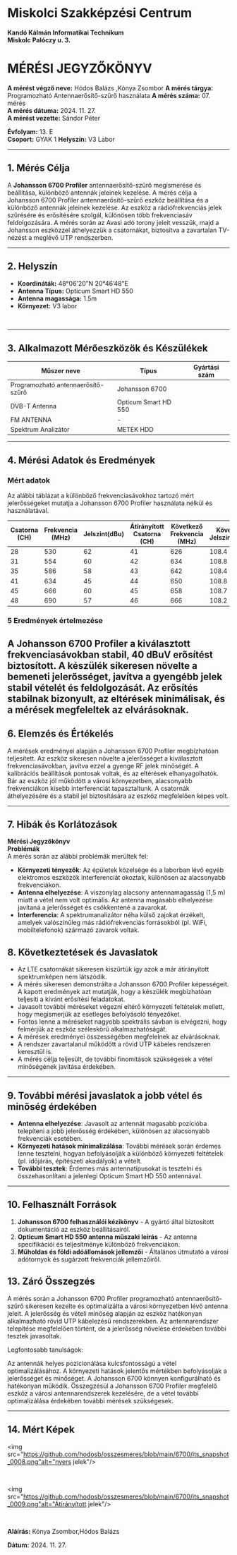 

# Miskolci Szakképzési Centrum  
**Kandó Kálmán Informatikai Technikum**  
**Miskolc Palóczy u. 3.**

# MÉRÉSI JEGYZŐKÖNYV

**A mérést végző neve:** Hódos Balázs ,Kónya Zsombor
**A mérés tárgya:** Programozható Antennaerősítő-szűrő használata 
**A mérés száma:** 07. mérés  
**A mérés dátuma:** 2024. 11. 27.  
**A mérést vezette:** Sándor Péter  

**Évfolyam:** 13. E  
**Csoport:** GYAK 1
**Helyszín:** V3 Labor 

---

## 1. Mérés Célja

A **Johansson 6700 Profiler** antennaerősítő-szűrő megismerése és beállítása, különböző antennák jeleinek kezelése.
A mérés célja a Johansson 6700 Profiler antennaerősítő-szűrő eszköz beállítása és a különböző antennák jeleinek kezelése. Az eszköz a rádiófrekvenciás jelek szűrésére és erősítésére szolgál, különösen több frekvenciasáv feldolgozására. A mérés során az Avasi adó torony jeleit vesszük, majd a Johansson eszközzel áthelyezzük a csatornákat, biztosítva a zavartalan TV-nézést a meglévő UTP rendszerben.


---

## 2. Helyszín

- **Koordináták:** 48°06’20”N 20°46’48”E  
- **Antenna Típus:** Opticum Smart HD 550  
- **Antenna magassága:** 1.5m  
- **Környezet:** V3 labor 


<br>


---

## 3. Alkalmazott Mérőeszközök és Készülékek

| Műszer neve                         | Típus           | Gyártási szám         |
| ----------------------------------- | ---------       | -------------------   |
| Programozható antennaerősítő-szűrő  | Johansson 6700  |                       |
| DVB-T Antenna                             | Opticum Smart HD 550   |         |
| FM ANTENNA               | -      |                       |
| Spektrum Analizátor                 | METEK HDD      |                       |
---



## 4. Mérési Adatok és Eredmények

### Mért adatok

Az alábbi táblázat a különböző frekvenciasávokhoz tartozó mért jelerősségeket mutatja a Johansson 6700 Profiler használata nélkül és használatával.

|Csatorna (CH)|Frekvencia (MHz)|Jelszint(dBu)|Átírányított Csatorna (CH)|Következő Frekvencia (MHz)|Következő Jelszint(dBuV)|befogadott sugárzási teljesítmény(microwatt)   |
|---------------|------------------|----------------|--------------------------|----------------------------|----------------------------|--------------|
| 28            | 530              | 62             | 41                       | 626                        | 108.4                      |   0.00214    |
| 31            | 554              | 60             | 42                       | 634                        | 108.8                      |  0.00135     |
| 35            | 586              | 58             | 43                       | 642                        | 108.4                      |  0.00085     |
| 41            | 634              | 45             | 44                       | 650                        | 108.8                      |   0.00004    |
| 45            | 666              | 60             | 45                       | 658                        | 108.7                      |  0.00135     |
| 48            | 690              | 57             | 46                       | 666                        | 108.2                      |    0.00068   |

### 5 Eredmények értelmezése

A Johansson 6700 Profiler a kiválasztott frekvenciasávokban stabil, 40 dBuV erősítést biztosított. A készülék sikeresen növelte a bemeneti jelerősséget, javítva a gyengébb jelek stabil vételét és feldolgozását. Az erősítés stabilnak bizonyult, az eltérések minimálisak, és a mérések megfeleltek az elvárásoknak.
---

## 6. Elemzés és Értékelés

A mérések eredményei alapján a Johansson 6700 Profiler megbízhatóan teljesített. Az eszköz sikeresen növelte a jelerősséget a kiválasztott frekvenciasávokban, javítva ezzel a gyenge RF jelek minőségét. A kalibrációs beállítások pontosak voltak, és az eltérések elhanyagolhatók. Bár az eszköz jól működött a városi környezetben, alacsonyabb frekvenciákon kisebb interferenciát tapasztaltunk. A csatornák áthelyezésére és a stabil jel biztosítására az eszköz megfelelően képes volt.

---

## 7. Hibák és Korlátozások

**Mérési Jegyzőkönyv**  
**Problémák**  
A mérés során az alábbi problémák merültek fel:

- **Környezeti tényezők**: Az épületek közelsége és a laborban lévő egyéb elektromos eszközök interferenciát okoztak, különösen az alacsonyabb frekvenciákon.
- **Antenna elhelyezése**: A viszonylag alacsony antennamagasság (1,5 m) miatt a vétel nem volt optimális. Az antenna magasabb elhelyezése javítaná a jelerősséget és csökkentené a zavarokat.
- **Interferencia**: A spektrumanalizátor néha külső zajokat érzékelt, amelyek valószínűleg más rádiófrekvenciás forrásokból (pl. WiFi, mobiltelefonok) származó zavarok voltak.

## 8. Következtetések és Javaslatok
- Az LTE csatornákát sikeresen kiszűrtük így azok a már átírányított spektrumképen nem látszódik. 
- A mérés sikeresen demonstrálta a Johansson 6700 Profiler képességeit. A kapott eredmények azt mutatják, hogy a készülék megbízhatóan teljesíti a kívánt erősítési feladatokat.
- Javasolt további méréseket végezni eltérő környezeti feltételek mellett, hogy megismerjük az esetleges befolyásoló tényezőket.
- Fontos lenne a méréseket nagyobb spektrális sávban is elvégezni, hogy felmérjük az eszköz széleskörű alkalmazhatóságát.
- A mérések eredményei összességében megfelelnek az elvárásoknak.
- A rendszer zavartalanul működött a rövid UTP kábeles rendszeren keresztül is.
- A mérés célja teljesült, de további finomítások szükségesek a vétel minőségének javítása érdekében.

---

## 9. További mérési javaslatok a jobb vétel és minőség érdekében 

- **Antenna elhelyezése**: Javasolt az antennát magasabb pozícióba telepíteni a jobb jelerősség érdekében, különösen az alacsonyabb frekvenciák esetében.
- **Környezeti hatások minimalizálása**: További mérések során érdemes lenne tesztelni, hogyan befolyásolják a különböző környezeti feltételek (pl. időjárás, építészeti akadályok) a vételt.
- **További tesztek**: Érdemes más antennatípusokat is tesztelni és összehasonlítani a jelenlegi Opticum Smart HD 550 antennával.

---

## 10. Felhasznált Források

1. **Johansson 6700 felhasználói kézikönyv** - A gyártó által biztosított dokumentáció az eszköz beállításairól.
2. **Opticum Smart HD 550 antenna műszaki leírás** - Az antenna specifikációi és teljesítménye különböző frekvenciákon.
3. **Műholdas és földi adóállomások jellemzői** - Általános útmutató a városi adótornyok és sugárzott frekvenciák jellemzőiről.


## 13. Záró Összegzés
A mérés során a Johansson 6700 Profiler programozható antennaerősítő-szűrő sikeresen kezelte és optimalizálta a városi környezetben lévő antenna jeleit. A jelerősség és vételi minőség alapján az eszköz hatékonyan alkalmazható rövid UTP kábelezésű rendszerekben. Az antennarendszer telepítése megfelelően történt, de a jelerősség növelése érdekében további tesztek javasoltak.

Legfontosabb tanulságok:

Az antennák helyes pozicionálása kulcsfontosságú a vétel optimalizálásához.
A környezeti hatások jelentős mértékben befolyásolják a jelerősséget és minőséget.
A Johansson 6700 könnyen konfigurálható és hatékonyan működik.
Összegzésül a Johansson 6700 Profiler megfelelő eszköz a városi antennarendszerek kezelésére, de a vétel további optimalizálása érdekében további mérések szükségesek.




---

## 14. Mért Képek




<img src="https://github.com/hodosb/osszesmeres/blob/main/6700/its_snapshot_0008.png"alt="nyers jelek"/>

<br>

<img src="https://github.com/hodosb/osszesmeres/blob/main/6700/its_snapshot_0009.png"alt="Átírányított jelek"/>

<br>



</details>

**Aláírás:** Kónya Zsombor,Hódos Balázs

**Dátum:** 2024. 11. 27.

